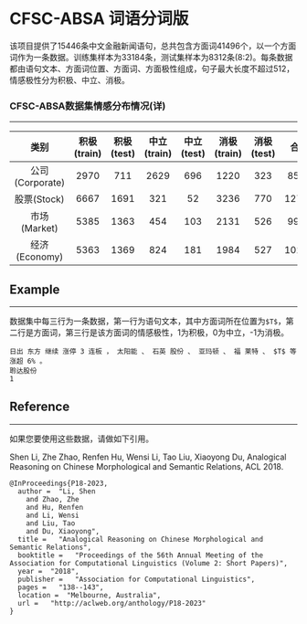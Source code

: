 # CFSC-ABSA 词语分词版
该项目提供了15446条中文金融新闻语句，总共包含方面词41496个，以一个方面词作为一条数据。训练集样本为33184条，测试集样本为8312条(8:2)。每条数据都由语句文本、方面词位置、方面词、方面极性组成，句子最大长度不超过512，情感极性分为积极、中立、消极。

### CFSC-ABSA数据集情感分布情况(详)
---
|类别|积极(train)|积极(test)|中立(train)|中立(test)|消极(train)|消极(test)|合计|
|:-:|:-:|:-:|:-:|:-:|:-:|:-:|:-:|
|公司(Corporate)|2970|711|2629|696|1220|323|8549|
|股票(Stock)|6667|1691|321|52|3236|770|12737|
|市场(Market)|5385|1363|454|103|2131|526|9946|
|经济(Economy)|5363|1369|824|181|1984|527|10264|

## Example
---
数据集中每三行为一条数据，第一行为语句文本，其中方面词所在位置为`$T$`，第二行是方面词，第三行是该方面词的情感极性，1为积极，0为中立，-1为消极。
```
日出 东方 继续 涨停 3 连板 ， 太阳能 、 石英 股份 、 亚玛顿 、 福 莱特 、 $T$ 等 涨超 6% 。 
聆达股份
1
```

## Reference
---
如果您要使用这些数据，请做如下引用。

Shen Li, Zhe Zhao, Renfen Hu, Wensi Li, Tao Liu, Xiaoyong Du, Analogical Reasoning on Chinese Morphological and Semantic Relations, ACL 2018.
```
@InProceedings{P18-2023,
  author =  "Li, Shen
    and Zhao, Zhe
    and Hu, Renfen
    and Li, Wensi
    and Liu, Tao
    and Du, Xiaoyong",
  title =   "Analogical Reasoning on Chinese Morphological and Semantic Relations",
  booktitle =   "Proceedings of the 56th Annual Meeting of the Association for Computational Linguistics (Volume 2: Short Papers)",
  year =  "2018",
  publisher =   "Association for Computational Linguistics",
  pages =   "138--143",
  location =  "Melbourne, Australia",
  url =   "http://aclweb.org/anthology/P18-2023"
}
```